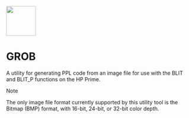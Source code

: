 <img src="../../../Insoft-UK/blob/main/assets/logo.svg" width="80" height="80" />

# GROB
A utility for generating PPL code from an image file for use with the BLIT and BLIT_P functions on the HP Prime.

> [!NOTE]
The only image file format currently supported by this utility tool is the Bitmap (BMP) format, with 16-bit, 24-bit, or 32-bit color depth.
